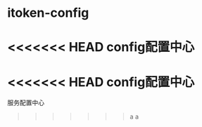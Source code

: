 # itoken-config
<<<<<<< HEAD
config配置中心
=======
<<<<<<< HEAD
config配置中心
=======

服务配置中心
>>>>>>> a
>>>>>>> a
